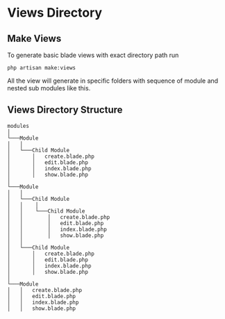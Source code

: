 # Views Directory

## Make Views

To generate basic blade views with exact directory path run

    php artisan make:views

All the view will generate in specific folders with sequence of module and nested sub modules like this.

## Views Directory Structure

```
modules
│
└───Module
│   │
│   └───Child Module
│       │   create.blade.php
│       │   edit.blade.php
│       │   index.blade.php
│       │   show.blade.php
│
└───Module
│   │
│   └───Child Module
│   │    │
│   │    └───Child Module
│   │        │   create.blade.php
│   │        │   edit.blade.php
│   │        │   index.blade.php
│   │        │   show.blade.php
│   │
│   └───Child Module
│       │   create.blade.php
│       │   edit.blade.php
│       │   index.blade.php
│       │   show.blade.php
│
└───Module
│   │   create.blade.php
│   │   edit.blade.php
│   │   index.blade.php
│   │   show.blade.php
```